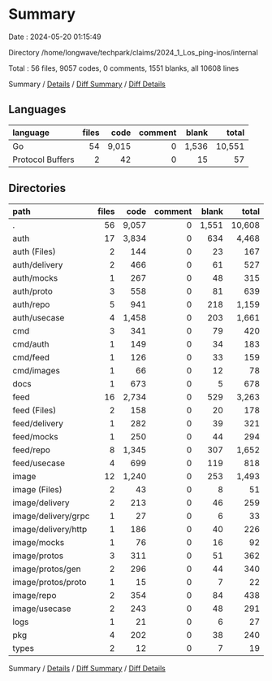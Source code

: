 # Summary

Date : 2024-05-20 01:15:49

Directory /home/longwave/techpark/claims/2024_1_Los_ping-inos/internal

Total : 56 files,  9057 codes, 0 comments, 1551 blanks, all 10608 lines

Summary / [Details](details.md) / [Diff Summary](diff.md) / [Diff Details](diff-details.md)

## Languages
| language | files | code | comment | blank | total |
| :--- | ---: | ---: | ---: | ---: | ---: |
| Go | 54 | 9,015 | 0 | 1,536 | 10,551 |
| Protocol Buffers | 2 | 42 | 0 | 15 | 57 |

## Directories
| path | files | code | comment | blank | total |
| :--- | ---: | ---: | ---: | ---: | ---: |
| . | 56 | 9,057 | 0 | 1,551 | 10,608 |
| auth | 17 | 3,834 | 0 | 634 | 4,468 |
| auth (Files) | 2 | 144 | 0 | 23 | 167 |
| auth/delivery | 2 | 466 | 0 | 61 | 527 |
| auth/mocks | 1 | 267 | 0 | 48 | 315 |
| auth/proto | 3 | 558 | 0 | 81 | 639 |
| auth/repo | 5 | 941 | 0 | 218 | 1,159 |
| auth/usecase | 4 | 1,458 | 0 | 203 | 1,661 |
| cmd | 3 | 341 | 0 | 79 | 420 |
| cmd/auth | 1 | 149 | 0 | 34 | 183 |
| cmd/feed | 1 | 126 | 0 | 33 | 159 |
| cmd/images | 1 | 66 | 0 | 12 | 78 |
| docs | 1 | 673 | 0 | 5 | 678 |
| feed | 16 | 2,734 | 0 | 529 | 3,263 |
| feed (Files) | 2 | 158 | 0 | 20 | 178 |
| feed/delivery | 1 | 282 | 0 | 39 | 321 |
| feed/mocks | 1 | 250 | 0 | 44 | 294 |
| feed/repo | 8 | 1,345 | 0 | 307 | 1,652 |
| feed/usecase | 4 | 699 | 0 | 119 | 818 |
| image | 12 | 1,240 | 0 | 253 | 1,493 |
| image (Files) | 2 | 43 | 0 | 8 | 51 |
| image/delivery | 2 | 213 | 0 | 46 | 259 |
| image/delivery/grpc | 1 | 27 | 0 | 6 | 33 |
| image/delivery/http | 1 | 186 | 0 | 40 | 226 |
| image/mocks | 1 | 76 | 0 | 16 | 92 |
| image/protos | 3 | 311 | 0 | 51 | 362 |
| image/protos/gen | 2 | 296 | 0 | 44 | 340 |
| image/protos/proto | 1 | 15 | 0 | 7 | 22 |
| image/repo | 2 | 354 | 0 | 84 | 438 |
| image/usecase | 2 | 243 | 0 | 48 | 291 |
| logs | 1 | 21 | 0 | 6 | 27 |
| pkg | 4 | 202 | 0 | 38 | 240 |
| types | 2 | 12 | 0 | 7 | 19 |

Summary / [Details](details.md) / [Diff Summary](diff.md) / [Diff Details](diff-details.md)